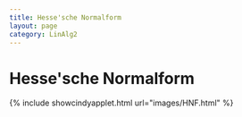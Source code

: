 ```yaml
---
title: Hesse'sche Normalform
layout: page
category: LinAlg2
---
```

# Hesse'sche Normalform

{% include showcindyapplet.html url="images/HNF.html" %}

